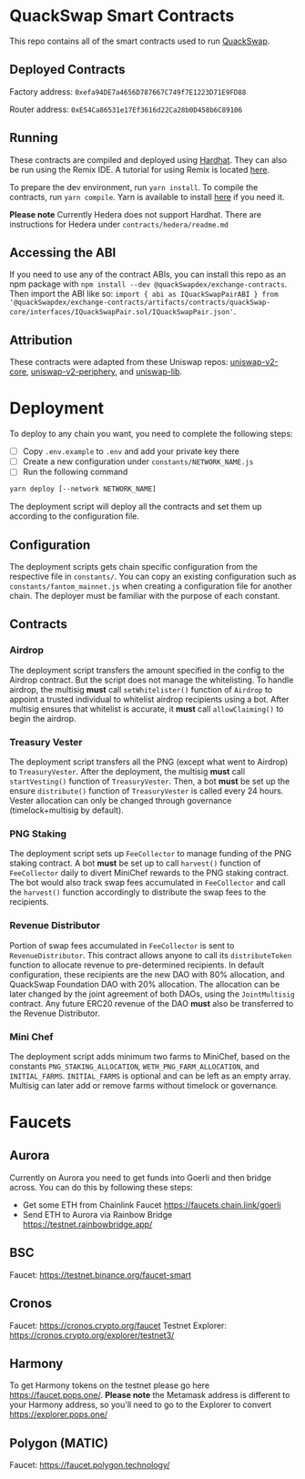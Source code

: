 # QuackSwap Smart Contracts
This repo contains all of the smart contracts used to run [QuackSwap](quackSwap.exchange).

## Deployed Contracts
Factory address: `0xefa94DE7a4656D787667C749f7E1223D71E9FD88`

Router address: `0xE54Ca86531e17Ef3616d22Ca28b0D458b6C89106`

## Running
These contracts are compiled and deployed using [Hardhat](https://hardhat.org/). They can also be run using the Remix IDE. A tutorial for using Remix is located [here](https://docs.avax.network/build/tutorials/platform/deploy-a-smart-contract-on-avalanche-using-remix-and-metamask).

To prepare the dev environment, run `yarn install`. To compile the contracts, run `yarn compile`. Yarn is available to install [here](https://classic.yarnpkg.com/en/docs/install/#debian-stable) if you need it.

**Please note** Currently Hedera does not support Hardhat. There are instructions for Hedera under `contracts/hedera/readme.md`


## Accessing the ABI
If you need to use any of the contract ABIs, you can install this repo as an npm package with `npm install --dev @quackSwapdex/exchange-contracts`. Then import the ABI like so: `import { abi as IQuackSwapPairABI } from '@quackSwapdex/exchange-contracts/artifacts/contracts/quackSwap-core/interfaces/IQuackSwapPair.sol/IQuackSwapPair.json'`.

## Attribution
These contracts were adapted from these Uniswap repos: [uniswap-v2-core](https://github.com/Uniswap/uniswap-v2-core), [uniswap-v2-periphery](https://github.com/Uniswap/uniswap-v2-core), and [uniswap-lib](https://github.com/Uniswap/uniswap-lib).

# Deployment

To deploy to any chain you want, you need to complete the following steps:
- [ ] Copy `.env.example` to `.env` and add your private key there
- [ ] Create a new configuration under `constants/NETWORK_NAME.js`
- [ ] Run the following command
```bash
yarn deploy [--network NETWORK_NAME]
```
The deployment script will deploy all the contracts and set them up according to the configuration file.

## Configuration

The deployment scripts gets chain specific configuration from the respective file in `constants/`. You can copy an existing configuration such as `constants/fantom_mainnet.js` when creating a configuration file for another chain. The deployer must be familiar with the purpose of each constant.

## Contracts

### Airdrop

The deployment script transfers the amount specified in the config to the Airdrop contract. But the script does not manage the whitelisting. To handle airdrop, the multisig **must** call `setWhitelister()` function of `Airdrop` to appoint a trusted individual to whitelist airdrop recipients using a bot. After multisig ensures that whitelist is accurate, it **must** call `allowClaiming()` to begin the airdrop.

### Treasury Vester

The deployment script transfers all the PNG (except what went to Airdrop) to `TreasuryVester`. After the deployment, the multisig **must** call `startVesting()` function of `TreasuryVester`. Then, a bot **must** be set up the ensure `distribute()` function of `TreasuryVester` is called every 24 hours. Vester allocation can only be changed through governance (timelock+multisig by default).

### PNG Staking

The deployment script sets up `FeeCollector` to manage funding of the PNG staking contract. A bot **must** be set up to call `harvest()` function of `FeeCollector` daily to divert MiniChef rewards to the PNG staking contract. The bot would also track swap fees accumulated in `FeeCollector` and call the `harvest()` function accordingly to distribute the swap fees to the recipients.

### Revenue Distributor

Portion of swap fees accumulated in `FeeCollector` is sent to `RevenueDistributor`. This contract allows anyone to call its `distributeToken` function to allocate revenue to pre-determined recipients. In default configuration, these recipients are the new DAO with 80% allocation, and QuackSwap Foundation DAO with 20% allocation. The allocation can be later changed by the joint agreement of both DAOs, using the `JointMultisig` contract. Any future ERC20 revenue of the DAO **must** also be transferred to the Revenue Distributor.

### Mini Chef

The deployment script adds minimum two farms to MiniChef, based on the constants `PNG_STAKING_ALLOCATION`, `WETH_PNG_FARM_ALLOCATION`, and `INITIAL_FARMS`. `INITIAL_FARMS` is optional and can be left as an empty array. Multisig can later add or remove farms without timelock or governance.

# Faucets

## Aurora
Currently on Aurora you need to get funds into Goerli and then bridge across. You can do this by following these steps:
- Get some ETH from Chainlink Faucet https://faucets.chain.link/goerli
- Send ETH to Aurora via Rainbow Bridge https://testnet.rainbowbridge.app/

## BSC
Faucet: https://testnet.binance.org/faucet-smart
## Cronos
Faucet: https://cronos.crypto.org/faucet
Testnet Explorer: https://cronos.crypto.org/explorer/testnet3/

## Harmony
To get Harmony tokens on the testnet please go here https://faucet.pops.one/. **Please note** the Metamask address is different to your Harmony address, so you'll need to go to the Explorer to convert https://explorer.pops.one/

## Polygon (MATIC)
Faucet: https://faucet.polygon.technology/

